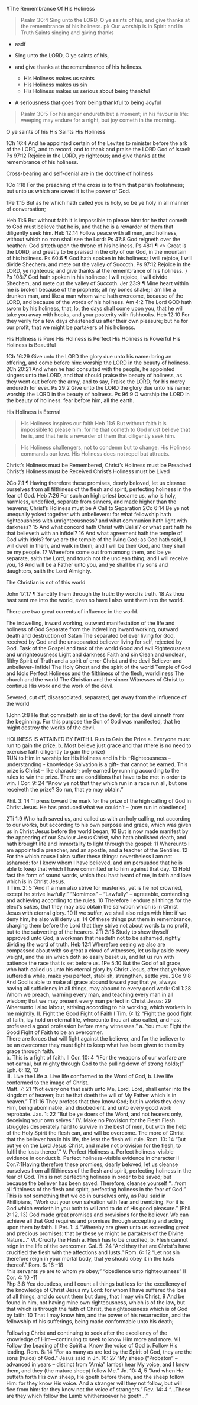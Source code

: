 #The Remembrance Of His Holiness

> Psalm 30:4 Sing unto the LORD, O ye saints of his, and give thanks at the remembrance of his holiness.
pk 
Our worship is in Spirit and in Truth 
	Saints singing and giving thanks

- asdf  

- Sing unto the LORD, O ye saints of his, 
- and give thanks at the remembrance of his holiness.
	- His Holiness makes us saints
	- His Holiness makes us sin
	- His Holiness makes us serious about being thankful
- A seriousness that goes from being thankful to being Joyful

> Psalm 30:5 For his anger endureth but a moment; in his favour is life: weeping may endure for a night, but joy cometh in the morning. 

O ye saints of his
His Saints
His Holiness

1Ch 16:4 And he appointed certain of the Levites to minister before the ark of the LORD, and to record, and to thank and praise the LORD God of Israel:
Ps 97:12 Rejoice in the LORD, ye righteous; and give thanks at the remembrance of his holiness.

Cross-bearing and self-denial are in the doctrine of holiness

1Co 1:18 For the preaching of the cross is to them that perish foolishness; but unto us which are saved it is the power of God.

1Pe 1:15 But as he which hath called you is holy, so be ye holy in all manner of conversation;

Heb 11:6 But without faith it is impossible to please him: for he that cometh to God must believe that he is, and that he is a rewarder of them that diligently seek him.
Heb 12:14 Follow peace with all men, and holiness, without which no man shall see the Lord:
Ps 47:8 God reigneth over the heathen: God sitteth upon the throne of his holiness.
 Ps 48:1 ¶ <<A Song and Psalm for the sons of Korah.>> Great is the LORD, and greatly to be praised in the city of our God, in the mountain of his holiness. 
 Ps 60:6 ¶ God hath spoken in his holiness; I will rejoice, I will divide Shechem, and mete out the valley of Succoth.
 Ps 97:12 Rejoice in the LORD, ye righteous; and give thanks at the remembrance of his holiness. } 
 Ps 108:7 God hath spoken in his holiness; I will rejoice, I will divide Shechem, and mete out the valley of Succoth.
 Jer 23:9 ¶ Mine heart within me is broken because of the prophets; all my bones shake; I am like a drunken man, and like a man whom wine hath overcome, because of the LORD, and because of the words of his holiness.
 Am 4:2 The Lord GOD hath sworn by his holiness, that, lo, the days shall come upon you, that he will take you away with hooks, and your posterity with fishhooks.
 Heb 12:10 For they verily for a few days chastened us after their own pleasure; but he for our profit, that we might be partakers of his holiness.

His Holiness is Pure
His Holiness is Perfect
His Holiness is Powerful
His Holiness is Beautiful

1Ch 16:29 Give unto the LORD the glory due unto his name: bring an offering, and come before him: worship the LORD in the beauty of holiness.
 2Ch 20:21 And when he had consulted with the people, he appointed singers unto the LORD, and that should praise the beauty of holiness, as they went out before the army, and to say, Praise the LORD; for his mercy endureth for ever. 
 Ps 29:2 Give unto the LORD the glory due unto his name; worship the LORD in the beauty of holiness.
Ps 96:9 O worship the LORD in the beauty of holiness: fear before him, all the earth.

His Holiness is Eternal

> His Holiness inspires our faith
Heb 11:6 But without faith it is impossible to please him: for he that cometh to God must believe that he is, and that he is a rewarder of them that diligently seek him.

> His Holiness challengers, not to condemn but to change.
> His Holiness commands our love.
> His Holiness does not repel but attracts.

Christ’s Holiness must be Remembered, 
Christ’s Holiness must be Preached
Christ’s Holiness must be Received
Christ’s Holiness must be Lived

2Co 7:1 ¶ Having therefore these promises, dearly beloved, let us cleanse ourselves from all filthiness of the flesh and spirit, perfecting holiness in the fear of God.
Heb 7:26 For such an high priest became us, who is holy, harmless, undefiled, separate from sinners, and made higher than the heavens;
Christ’s Holiness must be A Call to Separation
2Co 6:14 Be ye not unequally yoked together with unbelievers: for what fellowship hath righteousness with unrighteousness? and what communion hath light with darkness?
15 And what concord hath Christ with Belial? or what part hath he that believeth with an infidel?
16 And what agreement hath the temple of God with idols? for ye are the temple of the living God; as God hath said, I will dwell in them, and walk in them; and I will be their God, and they shall be my people.
17 Wherefore come out from among them, and be ye separate, saith the Lord, and touch not the unclean thing; and I will receive you,
18 And will be a Father unto you, and ye shall be my sons and daughters, saith the Lord Almighty.

The Christian is not of this world

John 17:17 ¶ Sanctify them through thy truth: thy word is truth.
18 As thou hast sent me into the world, even so have I also sent them into the world.

There are two great currents of influence in the world.

The indwelling, inward working, outward manifestation of the life and holiness of God Separate from the indwelling inward working, outward death and destruction of Satan
The separated believer living for God, received by God and the unseparated believer living for self, rejected by God.
Task of the Gospel and task of the world
Good and evil
Righteousness and unrighteousness
Light and darkness
Faith and sin
Clean and unclean, filthy
Spirit of Truth and a spirit of error
Christ and the devil
Believer and unbeliever- infidel
The Holy Ghost and the spirit of the world
Temple of God and Idols
Perfect Holiness and the filthiness of the flesh, worldliness
The church and the world
The Christian and the sinner
Witnesses of Christ to continue His work and the work of the devil.

Severed, cut off, disassociated, separated, get away from the influence of the world

1John 3:8 He that committeth sin is of the devil; for the devil sinneth from the beginning. For this purpose the Son of God was manifested, that he might destroy the works of the devil.








HOLINESS IS ATTAINED BY FAITH
I. Run to Gain the Prize
  a.	Everyone must run to gain the prize, 
  b.	Most believe just grace and that (there is no need to exercise faith diligently to gain the prize)                
  RUN to Him in worship for His Holiness and in His –Righteousness – understanding - knowledge Salvation is a gift- that cannot be earned. 
  This prize is Christ – like character; only earned by running according to the rules to win the prize.  There are conditions that have to be met in order to win.
I Cor. 9: 24  “Know ye not that they which run in a race run all, but one receiveth the prize? So run, that ye may obtain.”                                                             

Phil. 3: 14  “I press toward the mark for the prize of the high calling of God in Christ Jesus.   He has produced what we couldn’t – (now run in obedience)

2Ti 1:9 Who hath saved us, and called us with an holy calling, not according to our works, but according to his own purpose and grace, which was given us in Christ Jesus before the world began,
10 But is now made manifest by the appearing of our Saviour Jesus Christ, who hath abolished death, and hath brought life and immortality to light through the gospel:
11 Whereunto I am appointed a preacher, and an apostle, and a teacher of the Gentiles.
12 For the which cause I also suffer these things: nevertheless I am not ashamed: for I know whom I have believed, and am persuaded that he is able to keep that which I have committed unto him against that day.
13 Hold fast the form of sound words, which thou hast heard of me, in faith and love which is in Christ Jesus.                                                                                                         
II Tim. 2: 5  “And if a man also strive for masteries, yet is he not crowned, except he strive lawfully.” 
“Nomimos” – “Lawfully” – agreeable, contending and achieving according to the rules.
10 Therefore I endure all things for the elect's sakes, that they may also obtain the salvation which is in Christ Jesus with eternal glory.
10 If we suffer, we shall also reign with him: if we deny him, he also will deny us:
14 Of these things put them in remembrance, charging them before the Lord that they strive not about words to no profit, but to the subverting of the hearers.
2Ti 2:15 Study to shew thyself approved unto God, a workman that needeth not to be ashamed, rightly dividing the word of truth.
Heb 12:1 Wherefore seeing we also are compassed about with so great a cloud of witnesses, let us lay aside every weight, and the sin which doth so easily beset us, and let us run with patience the race that is set before us.                                                                                                                           1Pe 5:10 But the God of all grace, who hath called us unto his eternal glory by Christ Jesus, after that ye have suffered a while, make you perfect, stablish, strengthen, settle you.                                                                            2Co 9:8 And God is able to make all grace abound toward you; that ye, always having all sufficiency in all things, may abound to every good work:                                                                                                                   Col 1:28 Whom we preach, warning every man, and teaching every man in all wisdom; that we may present every man perfect in Christ Jesus:                                                                                                                                 29 Whereunto I also labour, striving according to his working, which worketh in me mightily.
II. Fight the Good Fight of Faith
I Tim. 6: 12  “Fight the good fight of faith, lay hold on eternal life, whereunto thou art also called, and hast professed a good profession before many witnesses.”
a. You must Fight the Good Fight of Faith to be an overcomer.  
There are forces that will fight against the believer, and for the believer to be an overcomer they must fight to keep what has been given to them by grace through faith.  
b. This is a fight of faith.
II Cor. 10: 4  “(For the weapons of our warfare are not carnal, but mighty through God to the pulling down of strong holds;)”                                     Eph. 6: 12, 13   
III. Live the Life
a. Live life conformed to the Word of God, 
b. Live life conformed to the image of Christ.  
Matt. 7: 21  “Not every one that saith unto Me, Lord, Lord, shall enter into the kingdom of heaven; but he that doeth the will of My Father which is in heaven.”                                                                                                          Tit1:16 They profess that they know God; but in works they deny Him, being abominable, and disobedient, and unto every good work reprobate.                                                        Jas. 1: 22  “But be ye doers of the Word, and not hearers only, deceiving your own selves.”
IV. Make no Provision for the Flesh
Flesh struggles desperately hard to survive in the best of men, but with the help of the Holy Spirit the flesh can, and will be overcome.  The more of Christ that the believer has in his life, the less the flesh will rule.
Rom. 13: 14  “But put ye on the Lord Jesus Christ, and make not provision for the flesh, to fulfil the lusts thereof.”
V. Perfect Holiness
a. Perfect holiness-visible evidence in conduct
b. Perfect holiness-visible evidence in character
II Cor.7:1Having therefore these promises, dearly beloved, let us cleanse ourselves from all filthiness of the flesh and spirit, perfecting holiness in the fear of God.
This is not perfecting holiness in order to be saved; but because the believer has been saved.  Therefore, cleanse yourself “...from all filthiness of the flesh and spirit, perfecting holiness in the fear of God.”
This is not something that we do in ourselves only, as Paul said in Phillipians, “Work out your own salvation with fear and trembling.  For it is God which worketh in you both to will and to do of His good pleasure.” (Phil. 2: 12, 13)
God made great promises and provisions for the believer.
We can achieve all that God requires and promises through accepting and acting upon them by faith.
II Pet. 1: 4  “Whereby are given unto us exceeding great and precious promises: that by these ye might be partakers of the Divine Nature...”
VI. Crucify the Flesh
a. Flesh has to be crucified, 
b. Flesh cannot reign in the life of the overcomer.
Gal. 5: 24  “And they that are Christ's have crucified the flesh with the affections and lusts.”
Rom. 6: 12  “Let not sin therefore reign in your mortal body, that ye should obey it in the lusts thereof.”
Rom. 6: 16 –18  
 “his servants ye are to whom ye obey;”
“obedience unto righteousness”
II Cor. 4: 10 -11  
Php 3:8 Yea doubtless, and I count all things but loss for the excellency of the knowledge of Christ Jesus my Lord: for whom I have suffered the loss of all things, and do count them but dung, that I may win Christ,
 9 And be found in him, not having mine own righteousness, which is of the law, but that which is through the faith of Christ, the righteousness which is of God by faith:
10 That I may know him, and the power of his resurrection, and the fellowship of his sufferings, being made conformable unto his death;

Following Christ and continuing to seek after the excellency of the knowledge of Him—continuing to seek to know Him more and more.
VII. Follow the Leading of the Spirit
a. Know the voice of God 
b. Follow His leading.
Rom. 8: 14  “For as many as are led by the Spirit of God, they are the sons (huios) of God.”
Jesus said in Jn. 10: 27  “My sheep (“Probaton” – advanced in years – distinct from “Arnia” lambs) hear My voice, and I know them, and they (the mature sheep) follow Me.”
Jn. 10: 4, 5  “And when He putteth forth His own sheep, He goeth before them, and the sheep follow Him: for they know His voice.  And a stranger will they not follow, but will flee from him: for they know not the voice of strangers.”
Rev. 14: 4  “...These are they which follow the Lamb whithersoever he goeth...”


